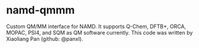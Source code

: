 # namd-qmmm

Custom QM/MM interface for NAMD. It supports Q-Chem, DFTB+, ORCA, MOPAC, PSI4,
and SQM as QM software currently. This code was written by Xiaoliang Pan (github: @panxl).
